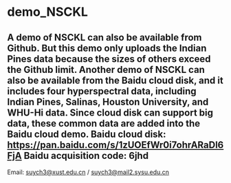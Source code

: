 # demo_NSCKL
A demo of NSCKL can also be available from Github. But this demo only uploads the Indian Pines data because the sizes of others exceed the Github limit.
Another demo of NSCKL can also be available from the Baidu cloud disk, and it includes four hyperspectral data, including Indian Pines, Salinas, Houston University, and WHU-Hi data.
Since cloud disk can support big data, these common data are added into the Baidu cloud demo.
Baidu cloud disk: https://pan.baidu.com/s/1zUOEfWr0i7ohrARaDl6FjA 
Baidu acquisition code: 6jhd
----------------------------
Email: suych3@xust.edu.cn / suych3@mail2.sysu.edu.cn
